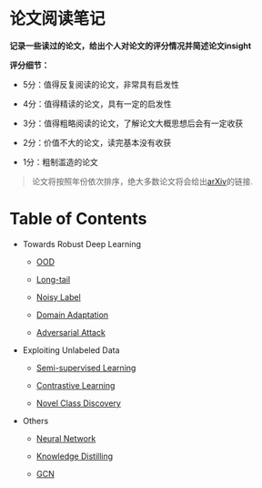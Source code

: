 # 论文阅读笔记

**记录一些读过的论文，给出个人对论文的评分情况并简述论文insight**

**评分细节：** 

- 5分：值得反复阅读的论文，非常具有启发性

- 4分：值得精读的论文，具有一定的启发性

- 3分：值得粗略阅读的论文，了解论文大概思想后会有一定收获

- 2分：价值不大的论文，读完基本没有收获

- 1分：粗制滥造的论文

> 论文将按照年份依次排序，绝大多数论文将会给出[arXiv](https://arxiv.org/)的链接.


# Table of Contents

- Towards Robust Deep Learning
    - [OOD](https://github.com/curryandsun/neural_network_papers/tree/main/OOD)

    - [Long-tail](https://github.com/curryandsun/neural_network_papers/tree/main/Long-tail)

    - [Noisy Label](https://github.com/curryandsun/neural_network_papers/tree/main/Noisy%20Label)

    - [Domain Adaptation](https://github.com/curryandsun/neural_network_papers/tree/main/Domain%20Adaptation)

    - [Adversarial Attack](https://github.com/curryandsun/neural_network_papers/tree/main/Adversarial%20Attack)


- Exploiting Unlabeled Data

    - [Semi-supervised Learning](https://github.com/curryandsun/neural_network_papers/tree/main/Semi-supervised%20Learning)

    - [Contrastive Learning](https://github.com/curryandsun/neural_network_papers/tree/main/Contrastive%20Learning)

    - [Novel Class Discovery](https://github.com/curryandsun/neural_network_papers/tree/main/Novel%20Class%20Discovery)


- Others
    - [Neural Network](https://github.com/curryandsun/neural_network_papers/tree/main/Neural%20Network)

    - [Knowledge Distilling](https://github.com/curryandsun/neural_network_papers/tree/main/Knowledge%20Distilling)

    - [GCN](https://github.com/curryandsun/neural_network_papers/tree/main/GCN)
